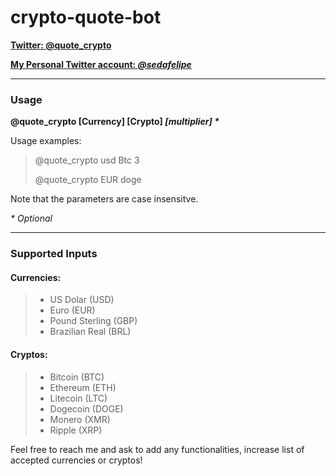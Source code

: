 # crypto-quote-bot

[**Twitter: @quote_crypto**](https://twitter.com/quote_crypto "Follow me!")

[**My Personal Twitter account: *@sedafelipe***](https://twitter.com/sedafelipe "Follow me!")

---

### Usage

**@quote_crypto [Currency] [Crypto] *[multiplier] \****

 Usage examples:
> 
> @quote_crypto usd Btc 3
> 
> @quote_crypto EUR doge

Note that the parameters are case insensitve.

*\* Optional*

---

### Supported Inputs

#### Currencies:

>* US Dolar (USD)
>* Euro (EUR)
>* Pound Sterling (GBP)
>* Brazilian Real (BRL)

#### Cryptos:
>* Bitcoin (BTC)
>* Ethereum (ETH)
>* Litecoin (LTC)
>* Dogecoin (DOGE)
>* Monero (XMR)
>* Ripple (XRP)

Feel free to reach me and ask to add any functionalities, increase list of accepted currencies or cryptos!




